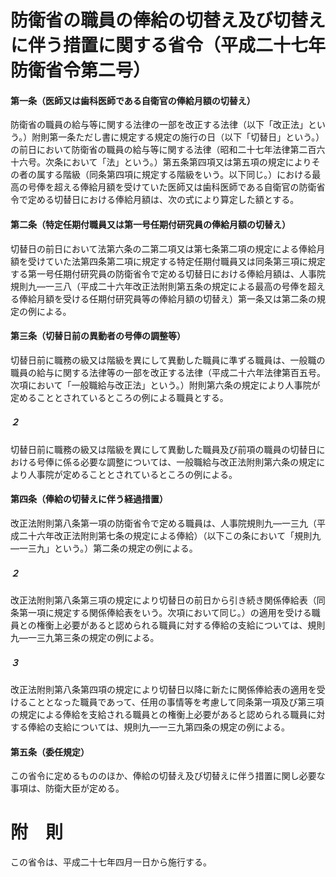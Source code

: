 # 防衛省の職員の俸給の切替え及び切替えに伴う措置に関する省令（平成二十七年防衛省令第二号）
#### 第一条（医師又は歯科医師である自衛官の俸給月額の切替え）
防衛省の職員の給与等に関する法律の一部を改正する法律（以下「改正法」という。）附則第一条ただし書に規定する規定の施行の日（以下「切替日」という。）の前日において防衛省の職員の給与等に関する法律（昭和二十七年法律第二百六十六号。次条において「法」という。）第五条第四項又は第五項の規定によりその者の属する階級（同条第四項に規定する階級をいう。以下同じ。）における最高の号俸を超える俸給月額を受けていた医師又は歯科医師である自衛官の防衛省令で定める切替日における俸給月額は、次の式により算定した額とする。
#### 第二条（特定任期付職員又は第一号任期付研究員の俸給月額の切替え）
切替日の前日において法第六条の二第二項又は第七条第二項の規定による俸給月額を受けていた法第四条第二項に規定する特定任期付職員又は同条第三項に規定する第一号任期付研究員の防衛省令で定める切替日における俸給月額は、人事院規則九―一三八（平成二十六年改正法附則第五条の規定による最高の号俸を超える俸給月額を受ける任期付研究員等の俸給月額の切替え）第一条又は第二条の規定の例による。
#### 第三条（切替日前の異動者の号俸の調整等）
切替日前に職務の級又は階級を異にして異動した職員に準ずる職員は、一般職の職員の給与に関する法律等の一部を改正する法律（平成二十六年法律第百五号。次項において「一般職給与改正法」という。）附則第六条の規定により人事院が定めることとされているところの例による職員とする。
##### ２
切替日前に職務の級又は階級を異にして異動した職員及び前項の職員の切替日における号俸に係る必要な調整については、一般職給与改正法附則第六条の規定により人事院が定めることとされているところの例による。
#### 第四条（俸給の切替えに伴う経過措置）
改正法附則第八条第一項の防衛省令で定める職員は、人事院規則九―一三九（平成二十六年改正法附則第七条の規定による俸給）（以下この条において「規則九―一三九」という。）第二条の規定の例による。
##### ２
改正法附則第八条第三項の規定により切替日の前日から引き続き関係俸給表（同条第一項に規定する関係俸給表をいう。次項において同じ。）の適用を受ける職員との権衡上必要があると認められる職員に対する俸給の支給については、規則九―一三九第三条の規定の例による。
##### ３
改正法附則第八条第四項の規定により切替日以降に新たに関係俸給表の適用を受けることとなった職員であって、任用の事情等を考慮して同条第一項及び第三項の規定による俸給を支給される職員との権衡上必要があると認められる職員に対する俸給の支給については、規則九―一三九第四条の規定の例による。
#### 第五条（委任規定）
この省令に定めるもののほか、俸給の切替え及び切替えに伴う措置に関し必要な事項は、防衛大臣が定める。
# 附　則
この省令は、平成二十七年四月一日から施行する。
